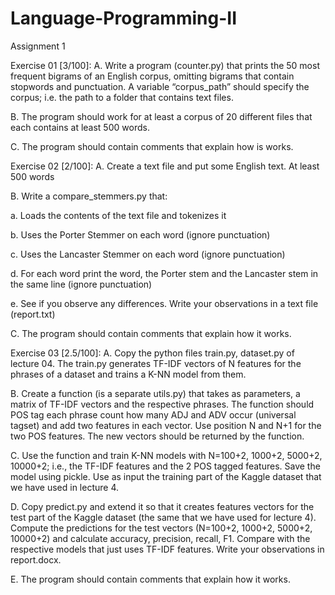 # Language-Programming-II

Assignment 1

Exercise 01 [3/100]: 
A.	Write a program (counter.py) that prints the 50 most frequent bigrams of an English corpus, omitting bigrams that contain stopwords and punctuation. A variable “corpus_path” should specify the corpus; i.e. the path to a folder that contains text files.

B.	The program should work for at least a corpus of 20 different files that each contains at least 500 words. 

C.	The program should contain comments that explain how is works.

Exercise 02 [2/100]: 
A.	Create a text file and put some English text. At least 500 words

B.	Write a compare_stemmers.py that:

a.	Loads the contents of the text file and tokenizes it

b.	Uses the Porter Stemmer on each word (ignore punctuation)

c.	Uses the Lancaster Stemmer on each word (ignore punctuation)

d.	For each word print the word, the Porter stem and the Lancaster stem in the same line (ignore punctuation)

e.	See if you observe any differences. Write your observations in a text file (report.txt)

C.	The program should contain comments that explain how it works.

Exercise 03 [2.5/100]:
A.	Copy the python files train.py, dataset.py of lecture 04. The train.py generates TF-IDF vectors of N features for the phrases of a dataset and trains a K-NN model from them. 

B.	Create a function (is a separate utils.py) that takes as parameters, a matrix of TF-IDF vectors and the respective phrases.  The function should POS tag each phrase count how many ADJ and ADV occur (universal tagset) and add two features in each vector. Use position N and N+1 for the two POS features. The new vectors should be returned by the function.

C.	Use the function and train K-NN models with N=100+2, 1000+2, 5000+2, 10000+2; i.e., the TF-IDF features and the 2 POS tagged features. Save the model using pickle.  Use as input the training part of the Kaggle dataset that we have used in lecture 4.

D.	Copy predict.py and extend it so that it creates features vectors for the test part of the Kaggle dataset (the same that we have used for lecture 4). Compute the predictions for the test vectors (N=100+2, 1000+2, 5000+2, 10000+2) and calculate accuracy, precision, recall, F1. Compare with the respective models that just uses TF-IDF features. Write your observations in report.docx.

E.	The program should contain comments that explain how it works.
